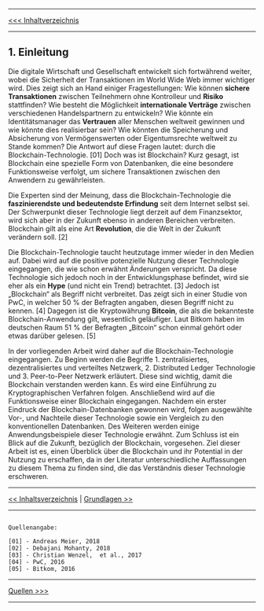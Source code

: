 ***

[<<< Inhaltverzeichnis](README.md) 

***

## 1. Einleitung
Die digitale Wirtschaft und Gesellschaft entwickelt sich fortwährend weiter, wobei die Sicherheit der Transaktionen im World Wide Web immer wichtiger wird. Dies zeigt sich an Hand einiger Fragestellungen: Wie können __sichere Transaktionen__ zwischen Teilnehmern ohne Kontrolleur und __Risiko__ stattfinden? Wie besteht die Möglichkeit __internationale Verträge__ zwischen verschiedenen Handelspartnern zu entwickeln? Wie könnte ein Identitätsmanager das __Vertrauen__ aller Menschen weltweit gewinnen und wie könnte dies realisierbar sein? Wie könnten die Speicherung und Absicherung von Vermögenswerten oder Eigentumsrechte weltweit zu Stande kommen? Die Antwort auf diese Fragen lautet: durch die Blockchain-Technologie. [01] Doch was ist Blockchain? Kurz gesagt, ist Blockchain eine spezielle Form von Datenbanken, die eine besondere Funktionsweise verfolgt, um sichere Transaktionen zwischen den Anwendern zu gewährleisten.

Die Experten sind der Meinung, dass die Blockchain-Technologie die __faszinierendste und bedeutendste Erfindung__ seit dem Internet selbst sei. Der Schwerpunkt dieser Technologie liegt derzeit auf dem Finanzsektor, wird sich aber in der Zukunft ebenso in anderen Bereichen verbreiten. Blockchain gilt als eine Art __Revolution__, die die Welt in der Zukunft verändern soll. [2]

Die Blockchain-Technologie taucht heutzutage immer wieder in den Medien auf. Dabei wird auf die positive potenzielle Nutzung dieser Technologie eingegangen, die wie schon erwähnt Änderungen verspricht. Da diese Technologie sich jedoch noch in der Entwicklungsphase befindet, wird sie eher als ein __Hype__ (und nicht ein Trend) betrachtet. [3] Jedoch ist „Blockchain“ als Begriff nicht verbreitet. Das zeigt sich in einer Studie von PwC, in welcher 50 % der Befragten angaben, diesen Begriff nicht zu kennen. [4] Dagegen ist die Kryptowährung __Bitcoin__, die als die bekannteste Blockchain-Anwendung gilt, wesentlich geläufiger. Laut Bitkom haben im deutschen Raum 51 % der Befragten „Bitcoin“ schon einmal gehört oder etwas darüber gelesen. [5] 

In der vorliegenden Arbeit wird daher auf die Blockchain-Technologie eingegangen. Zu Beginn werden die Begriffe 1. zentralisiertes, dezentralisiertes und verteiltes Netzwerk, 2. Distributed Ledger Technologie und 3. Peer-to-Peer Netzwerk erläutert. Diese sind wichtig, damit die Blockchain verstanden werden kann. Es wird eine Einführung zu Kryptographischen Verfahren folgen. Anschließend wird auf die Funktionsweise einer Blockchain eingegangen. Nachdem ein erster Eindruck der Blockchain-Datenbanken gewonnen wird, folgen ausgewählte Vor-, und Nachteile dieser Technologie sowie ein Vergleich zu den konventionellen Datenbanken. Des Weiteren werden einige Anwendungsbeispiele dieser Technologie erwähnt. Zum Schluss ist ein Blick auf die Zukunft, bezüglich der Blockchain, vorgesehen. Ziel dieser Arbeit ist es, einen Überblick über die Blockchain und ihr Potential in der Nutzung zu erschaffen, da in der Literatur unterschiedliche Auffassungen zu diesem Thema zu finden sind, die das Verständnis dieser Technologie erschweren.



***

[<< Inhaltsverzeichnis](README.md) | [Grundlagen >>](Grundlagen.md)

***

```

Quellenangabe:

[01] - Andreas Meier, 2018
[02] - Debajani Mohanty, 2018
[03] - Christian Wenzel,  et al., 2017
[04] - PwC, 2016
[05] - Bitkom, 2016

```

***

[Quellen >>>](Quellen.md)

***
